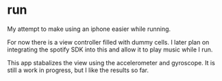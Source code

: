 # run
My attempt to make using an iphone easier while running.

For now there is a view controller filled with dummy cells. I later plan on integrating the spotify SDK into this and allow it to play music while I run.

This app stabalizes the view using the accelerometer and gyroscope. It is still a work in progress, but I like the results so far.
